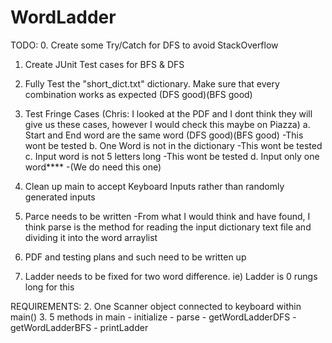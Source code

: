 # WordLadder

TODO:
0. Create some Try/Catch for DFS to avoid StackOverflow
1. Create JUnit Test cases for BFS & DFS
2. Fully Test the "short_dict.txt" dictionary. Make sure that every combination works as expected (DFS good)(BFS good)
3. Test Fringe Cases (Chris: I looked at the PDF and I dont think they will give us these cases, however I would check this maybe on Piazza)
  a. Start and End word are the same word (DFS good)(BFS good)
	-This wont be tested
  b. One Word is not in the dictionary
	-This wont be tested
  c. Input word is not 5 letters long
	-This wont be tested
  d. Input only one word****
	-(We do need this one)
	
4. Clean up main to accept Keyboard Inputs rather than randomly generated inputs
5. Parce needs to be written 
	-From what I would think and have found, I think parse is the method for reading the input dictionary text file and dividing it into the word arraylist
6. PDF and testing plans and such need to be written up
7. Ladder needs to be fixed for two word difference. ie) Ladder is 0 rungs long for this

REQUIREMENTS:
2. One Scanner object connected to keyboard within main()
3. 5 methods in main
	- initialize
	- parse
	- getWordLadderDFS 
	- getWordLadderBFS
	- printLadder




